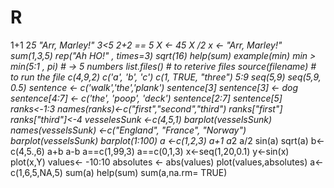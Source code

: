 # R
1+1
2*5
"Arr, Marley!"
3<5 
2+2 == 5
X <- 45
X /2
x <- "Arr, Marley!"
sum(1,3,5)
rep("Ah HO!" , times=3)
sqrt(16)
help(sum)
example(min)
min > min(5:1 , pi) # -> 5 numbers
list.files()         # to reterive files 
source(filename)     # to run the file
c(4,9,2)
c('a', 'b', 'c')
c(1, TRUE, "three")
5:9
seq(5,9)
seq(5,9, 0.5)
sentence <- c('walk','the','plank')
sentence[3]
sentence[3] <- dog
sentence[4:7] <- c('the', 'poop', 'deck')
sentence[2:7]
sentence[5]
ranks<-1:3
names(ranks)<-c("first","second","third")
ranks["first"]
ranks["third"]<-4
vesselesSunk <-c(4,5,1)
barplot(vesselsSunk)
names(vesselsSunk) <-c("England", "France", "Norway")
barplot(vesselsSunk)
barplot(1:100)
a <-c(1,2,3)
a+1
a*2
a/2
sin(a)
sqrt(a)
b<-c(4,5.,6)
a+b
a-b
a==c(1,99,3)
a==c(0,1,3)
x<-seq(1,20,0.1)
y<-sin(x)
plot(x,Y)
values<- -10:10
absolutes <- abs(values)
plot(values,absolutes)
a<-c(1,6,5,NA,5)
sum(a)
help(sum)
sum(a,na.rm= TRUE)



